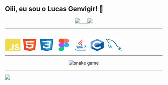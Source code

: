 ## Oiii, eu sou o Lucas Genvigir! 👋

<div align="center">
  <a href="https://github.com/Genvigir">
    <img height="180em" src="https://github-readme-stats.vercel.app/api?username=Genvigir&show_icons=true&theme=dark&include_all_commits=true&count_private=true"/>
    &nbsp;&nbsp;&nbsp;&nbsp;
    <img height="180em" src="https://github-readme-stats.vercel.app/api/top-langs/?username=Genvigir&layout=compact&theme=dark"/>
  </a>
</div>

---
<div style="display: inline_block"><br>
  <img align="center" alt="Lucas-Js" height="40" width="50" src="https://raw.githubusercontent.com/devicons/devicon/master/icons/javascript/javascript-plain.svg">
  <img align="center" alt="Lucas-HTML" height="40" width="50" src="https://raw.githubusercontent.com/devicons/devicon/master/icons/html5/html5-original.svg">
  <img align="center" alt="Lucas-CSS" height="40" width="50" src="https://raw.githubusercontent.com/devicons/devicon/master/icons/css3/css3-original.svg">
  <img align="center" alt="Lucas-Figma" height="40" width="50" src="https://raw.githubusercontent.com/devicons/devicon/master/icons/figma/figma-original.svg">
  <img align="center" alt="Lucas-Java" height="40" width="50" src="https://raw.githubusercontent.com/devicons/devicon/master/icons/java/java-original.svg">
  <img align="center" alt="Lucas-C" height="40" width="50" src="https://raw.githubusercontent.com/devicons/devicon/master/icons/c/c-original.svg">
  <img align="center" alt="Lucas-MySQL" height="40" width="50" src="https://raw.githubusercontent.com/devicons/devicon/master/icons/mysql/mysql-original.svg">
</div>

---

<div align="center">
  <img src="https://github.com/Genvigir/Genvigir/blob/output/github-contribution-grid-snake.svg" alt="snake game">
</div>

---
<div> 
  <a href="https://www.linkedin.com/in/lucas-genvigir/" target="_blank">
    <img src="https://img.shields.io/badge/-LinkedIn-%230077B5?style=for-the-badge&logo=linkedin&logoColor=white">
  </a>
</div>
